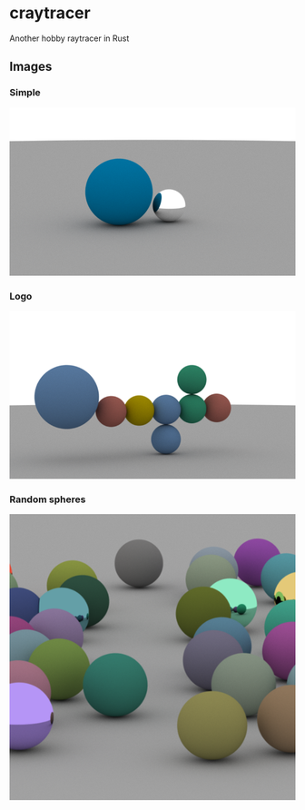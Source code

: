 # craytracer
Another hobby raytracer in Rust

## Images

### Simple
![simple image](https://github.com/banga/craytracer/blob/master/images/simple.png)

### Logo
![logo image](https://github.com/banga/craytracer/blob/master/images/logo.png)

### Random spheres
![random spheres image](https://github.com/banga/craytracer/blob/master/images/random_spheres.png)
